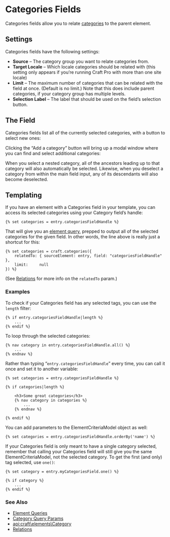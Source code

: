 # Categories Fields

Categories fields allow you to relate [categories](categories.md) to the parent element.

## Settings

Categories fields have the following settings:

* **Source** – The category group you want to relate categories from.
* **Target Locale** – Which locale categories should be related with (this setting only appears if you’re running Craft Pro with more than one site locale)
* **Limit** – The maximum number of categories that can be related with the field at once. (Default is no limit.) Note that this does include parent categories, if your category group has multiple levels.
* **Selection Label** – The label that should be used on the field’s selection button.

## The Field

Categories fields list all of the currently selected categories, with a button to select new ones:

Clicking the “Add a category” button will bring up a modal window where you can find and select additional categories:

When you select a nested category, all of the ancestors leading up to that category will also automatically be selected. Likewise, when you deselect a category from within the main field input, any of its descendants will also become deselected.

## Templating

If you have an element with a Categories field in your template, you can access its selected categories using your Category field’s handle:

```twig
{% set categories = entry.categoriesFieldHandle %}
```

That will give you an [element query](element-queries.md), prepped to output all of the selected categories for the given field. In other words, the line above is really just a shortcut for this:

```twig
{% set categories = craft.categories({
    relatedTo: { sourceElement: entry, field: "categoriesFieldHandle" },
    limit:     null
}) %}
```

(See [Relations](relations.md) for more info on the `relatedTo` param.)

### Examples

To check if your Categories field has any selected tags, you can use the `length` filter:

```twig
{% if entry.categoriesFieldHandle|length %}
    ...
{% endif %}
```

To loop through the selected categories:

```twig
{% nav category in entry.categoriesFieldHandle.all() %}
    ...
{% endnav %}
```

Rather than typing “`entry.categoriesFieldHandle`” every time, you can call it once and set it to another variable:

```twig
{% set categories = entry.categoriesFieldHandle %}

{% if categories|length %}

    <h3>Some great categories</h3>
    {% nav category in categories %}
        ...
    {% endnav %}

{% endif %}
```

You can add parameters to the ElementCriteriaModel object as well:

```twig
{% set categories = entry.categoriesFieldHandle.orderBy('name') %}
```

If your Categories field is only meant to have a single category selected, remember that calling your Categories field will still give you the same ElementCriteriaModel, not the selected category. To get the first (and only) tag selected, use `one()`:

```twig
{% set category = entry.myCategoriesField.one() %}

{% if category %}
    ...
{% endif %}
```


### See Also

* [Element Queries](element-queries.md)
* [Category Query Params](element-query-params/category-query-params.md)
* <api:craft\elements\Category>
* [Relations](relations.md)
